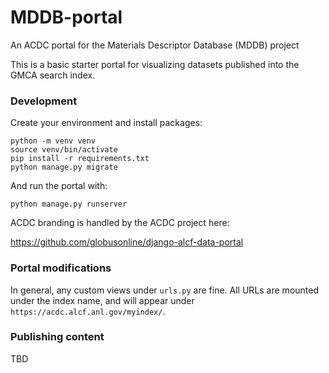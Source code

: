 # MDDB-portal
An ACDC portal for the Materials Descriptor Database (MDDB) project

This is a basic starter portal for visualizing datasets published into the GMCA search index.

### Development

Create your environment and install packages:

```
python -m venv venv
source venv/bin/activate
pip install -r requirements.txt
python manage.py migrate
```

And run the portal with:

```
python manage.py runserver
```

ACDC branding is handled by the ACDC project here:

https://github.com/globusonline/django-alcf-data-portal


### Portal modifications

In general, any custom views under `urls.py` are fine. All URLs are mounted under
the index name, and will appear under ``https://acdc.alcf.anl.gov/myindex/``.

### Publishing content

TBD

